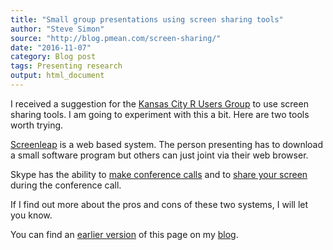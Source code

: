 ```yaml
---
title: "Small group presentations using screen sharing tools"
author: "Steve Simon"
source: "http://blog.pmean.com/screen-sharing/"
date: "2016-11-07"
category: Blog post
tags: Presenting research
output: html_document
---
```


I received a suggestion for the [Kansas City R Users Group][kcrug] to use screen sharing tools. I am going to experiment with this a bit. Here are two tools worth trying.

<!---More--->

[Screenleap][scr1] is a web based system. The person presenting has to download a small software program but others can just joint via their web browser.

Skype has the ability to [make conference calls][sky1] and to [share your screen][sky2] during the conference call.

If I find out more about the pros and cons of these two systems, I will let you know.

You can find an [earlier version][sim1] of this page on my [blog][sim2].

[sim1]: http://blog.pmean.com/screen-sharing/
[sim2]: http://blog.pmean.com

[kcrug]: https://www.meetup.com/Kansas-City-R-Users-Group/
[scr1]: http://www.screenleap.com/
[sky1]: https://www.skype.com/en/features/group-calls/
[sky2]: https://www.skype.com/en/features/screen-sharing/
